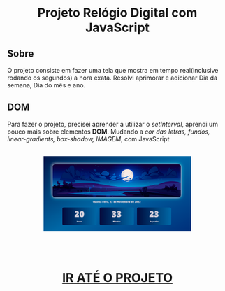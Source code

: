 <h1 align="center">
    Projeto Relógio Digital com JavaScript
</h1>

## Sobre

O projeto consiste em fazer uma tela que mostra em tempo real(inclusive rodando os segundos) a hora exata. Resolvi aprimorar e adicionar Dia da semana, Dia do mês e ano.

## DOM

Para fazer o projeto, precisei aprender a utilizar o *setInterval*, aprendi um pouco mais sobre elementos **DOM**. Mudando a *cor das letras, fundos, linear-gradients, box-shadow, IMAGEM*, com JavaScript

<br>

<div align="center">
    <img src="style/imagem.png" width="67%">
</div>

<br><br>

<h1 align="center">
    <a href="https://felilpz.github.io/relogio-digital/" target="_blank"> IR ATÉ O PROJETO </a>
</h1>
